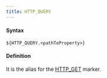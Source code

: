 ```yaml
---
title: HTTP_QUERY
---
```


#### Syntax

`${HTTP_QUERY.<pathToProperty>}`

#### Definition

It is the alias for the [HTTP_GET](/advanced/access-policy/marker/httpget) marker.